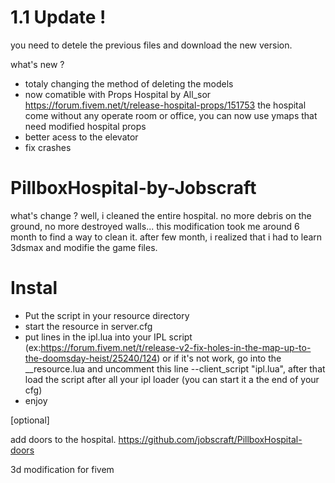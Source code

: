 # 1.1 Update !

you need to detele the previous files and download the new version.

what's new ?
- totaly changing the method of deleting the models
- now comatible with Props Hospital by All_sor https://forum.fivem.net/t/release-hospital-props/151753 
the hospital come without any operate room or office, you can now use ymaps that need modified hospital props 
- better acess to the elevator
- fix crashes

# PillboxHospital-by-Jobscraft

what's change ?  well, i cleaned the entire hospital. no more debris on the ground, no more destroyed walls... this modification took me around 6 month to find a way to clean it. after few month, i realized that i had to learn 3dsmax and modifie the game files.





# Instal

- Put the script in your resource directory
- start the resource in server.cfg
- put lines in the ipl.lua into your IPL script      (ex:https://forum.fivem.net/t/release-v2-fix-holes-in-the-map-up-to-the-doomsday-heist/25240/124) or if it's not work, go into the __resource.lua and uncomment this line --client_script "ipl.lua", after that load the script after all your ipl loader (you can start it a the end of your cfg)
- enjoy

[optional]

add doors to the hospital.
https://github.com/jobscraft/PillboxHospital-doors

 

 3d modification for fivem
